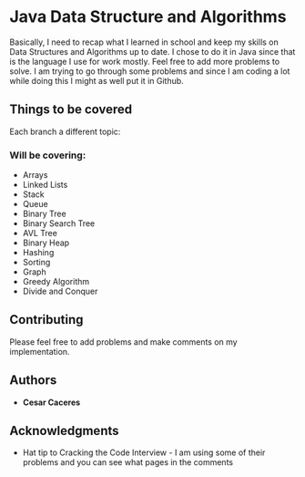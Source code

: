 # Java Data Structure and Algorithms

Basically, I need to recap what I learned in school and keep my skills on Data Structures and Algorithms up to date. I chose to do it in Java since that is the language I use for work mostly. Feel free to add more problems to solve. I am trying to go through some problems and since I am coding a lot while doing this I might as well put it in Github. 


## Things to be covered

Each branch a different topic:

### Will be covering:

* Arrays
* Linked Lists
* Stack
* Queue
* Binary Tree
* Binary Search Tree
* AVL Tree
* Binary Heap
* Hashing
* Sorting
* Graph
* Greedy Algorithm
* Divide and Conquer

## Contributing

Please feel free to add problems and make comments on my implementation. 

## Authors

* **Cesar Caceres** 

## Acknowledgments

* Hat tip to Cracking the Code Interview - I am using some of their problems and you can see what pages in the comments
